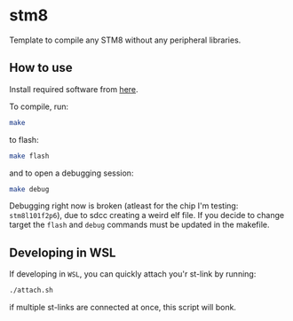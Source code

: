 # stm8

Template to compile any STM8 without any peripheral libraries.


## How to use

Install required software from [here](https://www.codementor.io/@hbendali/getting-started-with-stm8-development-tools-on-gnu-linux-zu59yo35x).

To compile, run:

``` sh
make
```

to flash:

``` sh
make flash
```

and to open a debugging session:

``` sh
make debug
```
Debugging right now is broken (atleast for the chip I'm testing: `stm8l101f2p6`), due to sdcc creating a weird elf file.
If you decide to change target the `flash` and `debug` commands must be updated in the makefile.

## Developing in WSL

If developing in `WSL`, you can quickly attach you'r st-link by running:

``` sh
./attach.sh
```

if multiple st-links are connected at once, this script will bonk.
